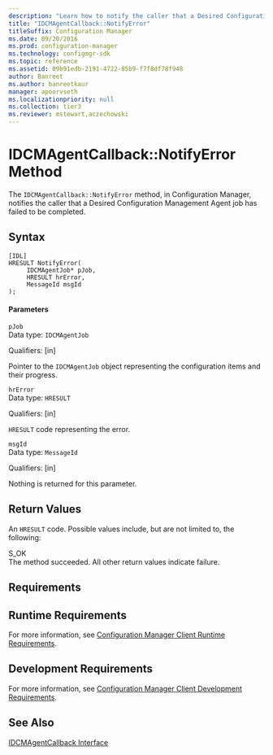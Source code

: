 ```yaml
---
description: "Learn how to notify the caller that a Desired Configuration Management Agent job has failed to be completed using IDCMAgentCallback::NotifyError."
title: "IDCMAgentCallback::NotifyError"
titleSuffix: Configuration Manager
ms.date: 09/20/2016
ms.prod: configuration-manager
ms.technology: configmgr-sdk
ms.topic: reference
ms.assetid: 09b91edb-2191-4722-85b9-f7f8df78f948
author: Banreet
ms.author: banreetkaur
manager: apoorvseth
ms.localizationpriority: null
ms.collection: tier3
ms.reviewer: mstewart,aczechowski
---
```

# IDCMAgentCallback::NotifyError Method
The `IDCMAgentCallback::NotifyError` method, in Configuration Manager, notifies the caller that a Desired Configuration Management Agent job has failed to be completed.  

## Syntax  

```  
[IDL]  
HRESULT NotifyError(  
     IDCMAgentJob* pJob,  
     HRESULT hrError,  
     MessageId msgId  
);  
```  

#### Parameters  
 `pJob`  
 Data type: `IDCMAgentJob`  

 Qualifiers: [in]  

 Pointer to the `IDCMAgentJob` object representing the configuration items and their progress.  

 `hrError`  
 Data type: `HRESULT`  

 Qualifiers: [in]  

 `HRESULT` code representing the error.  

 `msgId`  
 Data type: `MessageId`  

 Qualifiers: [in]  

 Nothing is returned for this parameter.  

## Return Values  
 An `HRESULT` code. Possible values include, but are not limited to, the following:  

 S_OK  
 The method succeeded. All other return values indicate failure.  

## Requirements  

## Runtime Requirements  
 For more information, see [Configuration Manager Client Runtime Requirements](../../../../../develop/core/reqs/client-runtime-requirements.md).  

## Development Requirements  
 For more information, see [Configuration Manager Client Development Requirements](../../../../../develop/core/reqs/client-development-requirements.md).  

## See Also  
 [IDCMAgentCallback Interface](../../../../../develop/reference/core/clients/client-classes/idcmagentcallback-interface.md)
